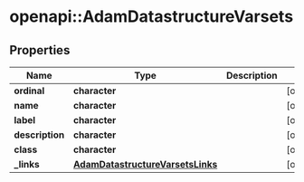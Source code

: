 # openapi::AdamDatastructureVarsets


## Properties
Name | Type | Description | Notes
------------ | ------------- | ------------- | -------------
**ordinal** | **character** |  | [optional] 
**name** | **character** |  | [optional] 
**label** | **character** |  | [optional] 
**description** | **character** |  | [optional] 
**class** | **character** |  | [optional] 
**_links** | [**AdamDatastructureVarsetsLinks**](AdamDatastructureVarsetsLinks.md) |  | [optional] 



